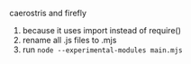 caerostris and firefly
1. because it uses import instead of require()
2. rename all .js files to .mjs 
3. run `node --experimental-modules main.mjs`